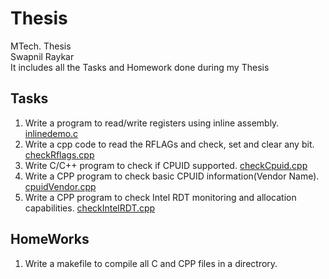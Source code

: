 # Thesis
MTech. Thesis <br>
Swapnil Raykar<br>
It includes all the Tasks and Homework done during my Thesis <br>
## Tasks 
1. Write a program to read/write registers using inline assembly. [inlinedemo.c](https://github.com/swap612/Thesis/blob/master/inlinedemo.c) 
2. Write a cpp code to read the RFLAGs and check, set and clear any bit. [checkRflags.cpp](https://github.com/swap612/Thesis/blob/master/checkRflags.cpp) 
3. Write C/C++ program to check if CPUID supported. [checkCpuid.cpp](https://github.com/swap612/Thesis/blob/master/checkCpuid.cpp) 
4. Write a CPP program to check basic CPUID information(Vendor Name). [cpuidVendor.cpp](https://github.com/swap612/Thesis/blob/master/cpuidVendor.cpp) 
5. Write a CPP program to check Intel RDT monitoring and allocation capabilities. [checkIntelRDT.cpp](https://github.com/swap612/Thesis/blob/master/checkIntelRDT.cpp) 



## HomeWorks
1. Write a makefile to compile all C and CPP files in a directrory.  

